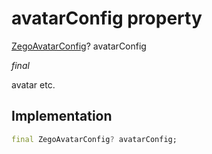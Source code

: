 


# avatarConfig property







[ZegoAvatarConfig](../../zego_uikit_prebuilt_live_audio_room/ZegoAvatarConfig-class.md)? avatarConfig
  
_<span class="feature">final</span>_



<p>avatar etc.</p>



## Implementation

```dart
final ZegoAvatarConfig? avatarConfig;
```







